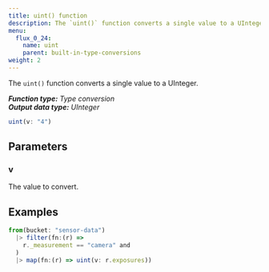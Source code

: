 ```yaml
---
title: uint() function
description: The `uint()` function converts a single value to a UInteger.
menu:
  flux_0_24:
    name: uint
    parent: built-in-type-conversions
weight: 2
---
```


The `uint()` function converts a single value to a UInteger.

_**Function type:** Type conversion_  
_**Output data type:** UInteger_

```js
uint(v: "4")
```

## Parameters

### v
The value to convert.

## Examples
```js
from(bucket: "sensor-data")
  |> filter(fn:(r) =>
    r._measurement == "camera" and
  )
  |> map(fn:(r) => uint(v: r.exposures))
```
